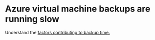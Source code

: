 <properties
    pageTitle="Azure backup server"
    description="Why I can't backup my server"
    service="microsoft.recoveryservices"
    resource="vaults"
    authors="aashu"
    selfHelpType="faq"
    topics="ClearDB"
    keywords="backup"
    resourceTags=""   
    productPesIds="15207"
	articleId="5cdc572c-0f87-4e3d-b01a-1092f8be6d59"
/>

# Azure virtual machine backups are running slow

Understand the [factors contributing to backup time.](https://azure.microsoft.com/documentation/articles/backup-azure-vms-introduction/#total-vm-backup-time)


